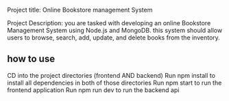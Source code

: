 Project title: Online Bookstore management System

Project Description:
you are tasked with developing an online Bookstore Management System using Node.js and MongoDB. this system should allow users to browse, search, add, update, and delete books from the inventory.

## how to use

CD into the project directories (frontend AND backend)
Run npm install to install all dependencies in both of those directories
Run npm start to run the frontend application
Run npm run dev to run the backend api
